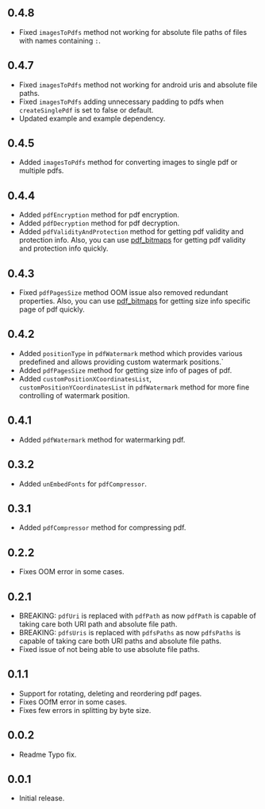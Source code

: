 ## 0.4.8

* Fixed `imagesToPdfs` method not working for absolute file paths of files with names containing `:`.

## 0.4.7

* Fixed `imagesToPdfs` method not working for android uris and absolute file paths.
* Fixed `imagesToPdfs` adding unnecessary padding to pdfs when `createSinglePdf` is set to false or default.
* Updated example and example dependency.

## 0.4.5

* Added `imagesToPdfs` method for converting images to single pdf or multiple pdfs.

## 0.4.4

* Added `pdfEncryption` method for pdf encryption.
* Added `pdfDecryption` method for pdf decryption.
* Added `pdfValidityAndProtection` method for getting pdf validity and protection info. Also, you can use [pdf_bitmaps](https://pub.dev/packages/pdf_bitmaps) for getting pdf validity and protection info quickly.

## 0.4.3

* Fixed `pdfPagesSize` method OOM issue also removed redundant properties. Also, you can use [pdf_bitmaps](https://pub.dev/packages/pdf_bitmaps) for getting size info specific page of pdf quickly.

## 0.4.2

* Added `positionType` in `pdfWatermark` method which provides various predefined and allows providing custom watermark positions.`
* Added `pdfPagesSize` method for getting size info of pages of pdf.
* Added `customPositionXCoordinatesList`, `customPositionYCoordinatesList` in `pdfWatermark` method for more fine controlling of watermark position.

## 0.4.1

* Added `pdfWatermark` method for watermarking pdf.

## 0.3.2

* Added `unEmbedFonts` for `pdfCompressor`.

## 0.3.1

* Added `pdfCompressor` method for compressing pdf.
 
## 0.2.2

* Fixes OOM error in some cases.

## 0.2.1

* BREAKING: `pdfUri` is replaced with `pdfPath` as now `pdfPath` is capable of taking care both URI path and absolute file path.
* BREAKING: `pdfsUris` is replaced with `pdfsPaths` as now `pdfsPaths` is capable of taking care both URI paths and absolute file paths.
* Fixed issue of not being able to use absolute file paths.

## 0.1.1

* Support for rotating, deleting and reordering pdf pages.
* Fixes OOfM error in some cases.
* Fixes few errors in splitting by byte size.

## 0.0.2

* Readme Typo fix.

## 0.0.1

* Initial release.
